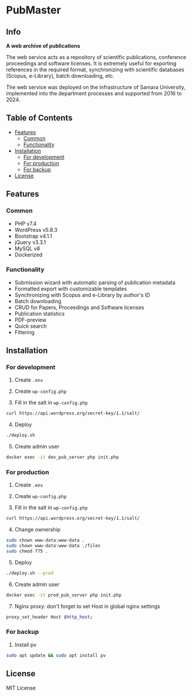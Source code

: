# PubMaster

## Info

**A web archive of publications**

The web service acts as a repository of scientific publications, conference proceedings and software licenses. It is extremely useful for exporting references in the required format, synchronizing with scientific databases (Scopus, e-Library), batch downloading, etc.

The web service was deployed on the infrastructure of Samara University, implemented into the department processes and supported from 2016 to 2024.

## Table of Contents
- [Features](#features)
  - [Common](#common)
  - [Functionality](#functionality)
- [Installation](#installation)
  - [For development](#for-development)
  - [For production](#for-production)
  - [For backup](#for-backup)
- [License](#license)

## Features

### Common
- PHP v7.4
- WordPress v5.8.3
- Bootstrap v4.1.1
- jQuery v3.3.1
- MySQL v8
- Dockerized

### Functionality
- Submission wizard with automatic parsing of publication metadata
- Formatted export with customizable templates
- Synchronizing with Scopus and e-Library by author's ID
- Batch downloading
- CRUD for Papers, Proceedings and Software licenses
- Publication statistics
- PDF-preview
- Quick search
- Filtering

## Installation

### For development

1. Create `.env`

2. Create `wp-config.php`

3. Fill in the salt in `wp-config.php`
```sh
curl https://api.wordpress.org/secret-key/1.1/salt/
```

4. Deploy
```sh
./deploy.sh
```

5. Create admin user
```sh
docker exec -it dev_pub_server php init.php
```

### For production

1. Create `.env`

2. Create `wp-config.php`

3. Fill in the salt in `wp-config.php`
```sh
curl https://api.wordpress.org/secret-key/1.1/salt/
```

4. Change ownership
```sh
sudo chown www-data:www-data .
sudo chown www-data:www-data ./files
sudo chmod 775 .
```

5. Deploy
```sh
./deploy.sh --prod
```

6. Create admin user
```sh
docker exec -it prod_pub_server php init.php
```

7. Nginx proxy: don't forget to set Host in global nginx settings
```sh
proxy_set_header Host $http_host;
```

### For backup

1. Install pv
```sh
sudo apt update && sudo apt install pv
```

## License

MIT License